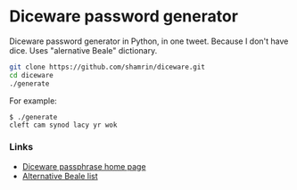 # Diceware password generator

Diceware password generator in Python, in one tweet. Because I don't have dice. Uses "alernative Beale" dictionary.

```bash
git clone https://github.com/shamrin/diceware.git
cd diceware
./generate
```

For example:

```
$ ./generate
cleft cam synod lacy yr wok
```

### Links

* [Diceware passphrase home page](www.diceware.com)
* [Alternative Beale list](http://world.std.com/~reinhold/beale.wordlist.asc)

